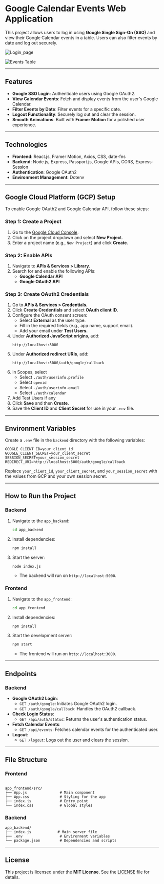 # Google Calendar Events Web Application

This project allows users to log in using **Google Single Sign-On (SSO)** and view their Google Calendar events in a table. Users can also filter events by date and log out securely.

![Login_page](https://github.com/user-attachments/assets/94770a6e-40d5-471c-8c62-3f76bc76a203)

![Events Table](https://github.com/user-attachments/assets/e7ae1f01-0493-4b8b-bb2e-131bc0eff543)


---

## **Features**
- **Google SSO Login**: Authenticate users using Google OAuth2.
- **View Calendar Events**: Fetch and display events from the user's Google Calendar.
- **Filter Events by Date**: Filter events for a specific date.
- **Logout Functionality**: Securely log out and clear the session.
- **Smooth Animations**: Built with **Framer Motion** for a polished user experience.

---

## **Technologies**
- **Frontend**: React.js, Framer Motion, Axios, CSS, date-fns
- **Backend**: Node.js, Express, Passport.js, Google APIs, CORS, Express-Session
- **Authentication**: Google OAuth2
- **Environment Management**: Dotenv

---

## **Google Cloud Platform (GCP) Setup**

To enable Google OAuth2 and Google Calendar API, follow these steps:

### **Step 1: Create a Project**
1. Go to the [Google Cloud Console](https://console.cloud.google.com/).
2. Click on the project dropdown and select **New Project**.
3. Enter a project name (e.g., `New Project`) and click **Create**.

### **Step 2: Enable APIs**
1. Navigate to **APIs & Services > Library**.
2. Search for and enable the following APIs:
   - **Google Calendar API**
   - **Google OAuth2 API**

### **Step 3: Create OAuth2 Credentials**
1. Go to **APIs & Services > Credentials**.
2. Click **Create Credentials** and select **OAuth client ID**.
3. Configure the OAuth consent screen:
   - Select **External** as the user type.
   - Fill in the required fields (e.g., app name, support email).
   - Add your email under **Test Users**.
4. Under **Authorized JavaScript origins**, add:
   ```
   http://localhost:3000
   ```
5. Under **Authorized redirect URIs**, add:
   ```
   http://localhost:5000/auth/google/callback
   ```
6. In Scopes, select
   - Select ``` ./auth/userinfo.profile ```
   - Select ``` openid ```
   - Select ``` ./auth/userinfo.email ```
   - Select ``` ./auth/calendar ```
7. Add Test Users if any
8. Click **Save** and then **Create**.
9. Save the **Client ID** and **Client Secret** for use in your `.env` file.

---

## **Environment Variables**

Create a `.env` file in the `backend` directory with the following variables:

```plaintext
GOOGLE_CLIENT_ID=your_client_id
GOOGLE_CLIENT_SECRET=your_client_secret
SESSION_SECRET=your_session_secret
REDIRECT_URI=http://localhost:5000/auth/google/callback
```

Replace `your_client_id`, `your_client_secret`, and `your_session_secret` with the values from GCP and your own session secret.

---

## **How to Run the Project**

### **Backend**
1. Navigate to the `app_backend`:
   ```bash
   cd app_backend
   ```
2. Install dependencies:
   ```bash
   npm install
   ```
3. Start the server:
   ```bash
   node index.js
   ```
   - The backend will run on `http://localhost:5000`.

### **Frontend**
1. Navigate to the `app_frontend`:
   ```bash
   cd app_frontend
   ```
2. Install dependencies:
   ```bash
   npm install
   ```
3. Start the development server:
   ```bash
   npm start
   ```
   - The frontend will run on `http://localhost:3000`.

---

## **Endpoints**

### **Backend**
- **Google OAuth2 Login**:
  - `GET /auth/google`: Initiates Google OAuth2 login.
  - `GET /auth/google/callback`: Handles the OAuth2 callback.
- **Check Login Status**:
  - `GET /api/auth/status`: Returns the user's authentication status.
- **Fetch Calendar Events**:
  - `GET /api/events`: Fetches calendar events for the authenticated user.
- **Logout**:
  - `GET /logout`: Logs out the user and clears the session.

---

## **File Structure**

### **Frontend**
```

app_frontend/src/
├── App.js               # Main component
├── App.css              # Styling for the app
├── index.js             # Entry point
└── index.css            # Global styles
```

### **Backend**
```
app_backend/
├── index.js            # Main server file
├── .env                 # Environment variables
└── package.json         # Dependencies and scripts
```

---

## **License**
This project is licensed under the **MIT License**. See the [LICENSE](LICENSE) file for details.
